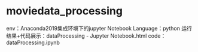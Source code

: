 # moviedata_processing
env：Anaconda2019集成环境下的jupyter Notebook
Language：python 
运行结果+代码展示：dataProcessing - Jupyter Notebook.html
code：dataProcessing.ipynb  
